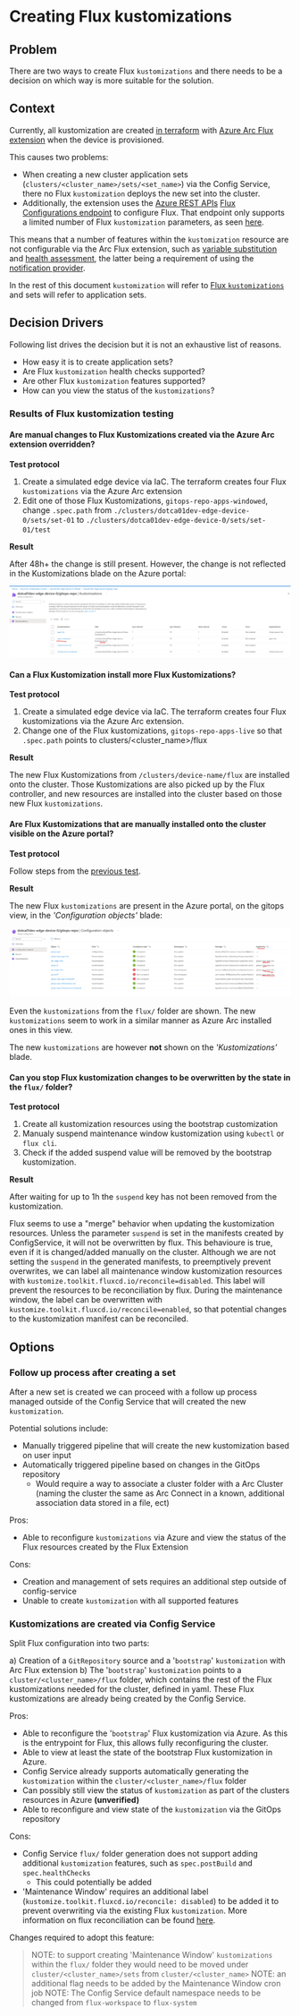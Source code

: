 
# Creating Flux kustomizations

## Problem

There are two ways to create Flux `kustomizations` and there needs to be a decision on which way is more suitable for the solution.

## Context

Currently, all kustomization are created [in terraform](https://learn.microsoft.com/en-us/azure/templates/microsoft.kubernetesconfiguration/2022-01-15-preview/extensiontypes?pivots=deployment-language-terraform) with [Azure Arc Flux extension](https://learn.microsoft.com/en-us/azure/azure-arc/kubernetes/conceptual-gitops-flux2) when the device is provisioned.

This causes two problems:

- When creating a new cluster application sets (`clusters/<cluster_name>/sets/<set_name>`) via the Config Service, there no Flux `kustomization` deploys the new set into the cluster.
- Additionally, the extension uses the [Azure REST APIs](https://learn.microsoft.com/en-us/rest/api/azure/) [Flux Configurations endpoint](https://learn.microsoft.com/en-us/rest/api/kubernetesconfiguration/flux-configurations/create-or-update) to configure Flux.
That endpoint only supports a limited number of Flux `kustomization` parameters, as seen [here](https://learn.microsoft.com/en-us/rest/api/kubernetesconfiguration/flux-configurations/create-or-update?tabs=HTTP#kustomizationdefinition).

This means that a number of features within the `kustomization` resource are not configurable via the Arc Flux extension, such as [variable substitution](https://fluxcd.io/flux/components/kustomize/kustomization/#variable-substitution) and [health assessment](https://fluxcd.io/flux/components/kustomize/kustomization/#health-assessment), the latter being a requirement of using the [notification provider](https://fluxcd.io/flux/guides/notifications/).

In the rest of this document `kustomization` will refer to [Flux `kustomizations`](https://fluxcd.io/flux/components/kustomize/kustomization/) and sets will refer to application sets.

## Decision Drivers

Following list drives the decision but it is not an exhaustive list of reasons.

- How easy it is to create application sets?
- Are Flux `kustomization` health checks supported?
- Are other Flux `kustomization` features supported?
- How can you view the status of the `kustomizations`?

### Results of Flux kustomization testing

#### Are manual changes to Flux Kustomizations created via the Azure Arc extension overridden?

**Test protocol**

1. Create a simulated edge device via IaC. The terraform creates four Flux `kustomizations` via the Azure Arc extension
2. Edit one of those Flux Kustomizations, `gitops-repo-apps-windowed`, change `.spec.path` from `./clusters/dotca01dev-edge-device-0/sets/set-01` to `./clusters/dotca01dev-edge-device-0/sets/set-01/test`

**Result**

After 48h+ the change is still present. However, the change is not reflected in the Kustomizations blade on the Azure portal:

![Change now shown in portal](./images/CreatingClusterApplicationSets/changed-kustomization.png)

#### Can a Flux Kustomization install more Flux Kustomizations?

**Test protocol**

1. Create a simulated edge device via IaC. The terraform creates four Flux kustomizations via the Azure Arc extension.
2. Change one of the Flux kustomizations, `gitops-repo-apps-live` so that `.spec.path` points to clusters/<cluster_name>/flux

**Result**

The new Flux Kustomizations from `/clusters/device-name/flux` are installed onto the cluster. Those Kustomizations are also picked up by the Flux controller, and new resources are installed into the cluster based on those new Flux `kustomizations`.

#### Are Flux Kustomizations that are manually installed onto the cluster visible on the Azure portal?

**Test protocol**

Follow steps from the [previous test](#can-a-flux-kustomization-install-more-flux-kustomizations).

**Result**

The new Flux `kustomizations` are present in the Azure portal, on the gitops view, in the *'Configuration objects'* blade:

![New kustomizations are present](./images/CreatingClusterApplicationSets/new-kustomizations.png)

Even the `kustomizations` from the `flux/` folder are shown. The new `kustomizations` seem to work in a similar manner as Azure Arc installed ones in this view.

The new `kustomizations` are however **not** shown on the *'Kustomizations'* blade.

#### Can you stop Flux kustomization changes to be overwritten by the state in the `flux/` folder?

**Test protocol**

1. Create all kustomization resources using the bootstrap customization
2. Manualy suspend maintenance window kustomization using `kubectl` or `flux cli`.
3. Check if the added suspend value will be removed by the bootstrap kustomization.

**Result**

After waiting for up to 1h the `suspend` key has not been removed from the kustomization.

Flux seems to use a "merge" behavior when updating the kustomization resources.
Unless the parameter `suspend` is set in the manifests created by ConfigService, it will not be overwritten by flux. This behavioure is true, even if it is changed/added manually on the cluster.
Although we are not setting the `suspend` in the generated manifests, to preemptively prevent overwrites, we can label all maintenance window kustomization resources with `kustomize.toolkit.fluxcd.io/reconcile=disabled`. This label will prevent the resources to be reconciliation by flux.
During the maintenance window, the label can be overwritten with `kustomize.toolkit.fluxcd.io/reconcile=enabled`, so that potential changes to the kustomization manifest can be reconciled.

## Options

### Follow up process after creating a set

After a new set is created we can proceed with a follow up process managed outside of the Config Service that will created the new `kustomization`.

Potential solutions include:

- Manually triggered pipeline that will create the new kustomization based on user input
- Automatically triggered pipeline based on changes in the GitOps repository
  - Would require a way to associate a cluster folder with a Arc Cluster (naming the cluster the same as Arc Connect in a known, additional association data stored in a file, ect)

Pros:

- Able to reconfigure `kustomizations` via Azure and view the status of the Flux resources created by the Flux Extension

Cons:

- Creation and management of sets requires an additional step outside of config-service
- Unable to create `kustomization` with all supported features

### Kustomizations are created via Config Service

Split Flux configuration into two parts:

a) Creation of a `GitRepository` source and a '`bootstrap`' `kustomization` with Arc Flux extension
b) The '`bootstrap`' `kustomization` points to a `cluster/<cluster_name>/flux` folder, which contains the rest of the Flux kustomizations needed for the cluster, defined in yaml. These Flux kustomizations are already being created by the Config Service.

Pros:

- Able to reconfigure the '`bootstrap`' Flux kustomization via Azure. As this is the entrypoint for Flux, this allows fully reconfiguring the cluster.
- Able to view at least the state of the bootstrap Flux kustomization in Azure.
- Config Service already supports automatically generating the `kustomization` within the `cluster/<cluster_name>/flux` folder
- Can possibly still view the status of `kustomization` as part of the clusters resources in Azure **(unverified)**
- Able to reconfigure and view state of the `kustomization` via the GitOps repository

Cons:

- Config Service `flux/` folder generation does not support adding additional `kustomization` features, such as `spec.postBuild` and `spec.healthChecks`
  - This could potentially be added
- 'Maintenance Window' requires an additional label (`kustomize.toolkit.fluxcd.io/reconcile: disabled`) to be added it to prevent overwriting via the existing Flux `kustomization`. More information on flux reconciliation can be found [here](https://fluxcd.io/flux/components/kustomize/kustomization/#reconciliation).

Changes required to adopt this feature:
> NOTE: to support creating 'Maintenance Window' `kustomizations` within the `flux/` folder they would need to be moved under `cluster/<cluster_name>/sets` from `cluster/<cluster_name>`
> NOTE: an additional flag needs to be added by the Maintenance Window cron job
> NOTE: The Config Service default namespace needs to be changed from `flux-workspace` to `flux-system`
